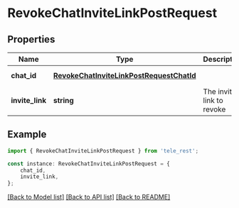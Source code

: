 # RevokeChatInviteLinkPostRequest


## Properties

Name | Type | Description | Notes
------------ | ------------- | ------------- | -------------
**chat_id** | [**RevokeChatInviteLinkPostRequestChatId**](RevokeChatInviteLinkPostRequestChatId.md) |  | [default to undefined]
**invite_link** | **string** | The invite link to revoke | [default to undefined]

## Example

```typescript
import { RevokeChatInviteLinkPostRequest } from 'tele_rest';

const instance: RevokeChatInviteLinkPostRequest = {
    chat_id,
    invite_link,
};
```

[[Back to Model list]](../README.md#documentation-for-models) [[Back to API list]](../README.md#documentation-for-api-endpoints) [[Back to README]](../README.md)
